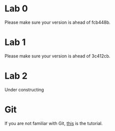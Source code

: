 # Lab 0
Please make sure your version is ahead of fcb448b.

# Lab 1
Please make sure your version is ahead of 3c412cb.

# Lab 2
Under constructing

# Git
If you are not familiar with Git, [this](http://backlogtool.com/git-guide/tw/intro/intro1_1.html) is the tutorial.
